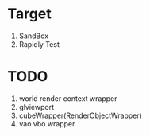 # Target
1. SandBox
2. Rapidly Test

# TODO
1. world render context wrapper
2. glviewport
3. cubeWrapper(RenderObjectWrapper)
4. vao vbo wrapper